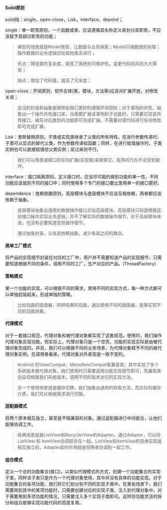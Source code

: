 #### Solid原则

solid指：single，open-close，Lisk，interface，depend；

single：单一职责原则，一个函数或类，应该遵循其名称定义来划分其职责，不应该赋予其超过职责的功能；

> 典型的场景就是Model类型，让数据与业务隔离；Model只做数据的存取；操作数据的业务逻辑交给其他类去进行；
>
> 优点：降低类的复杂度，提高了系统的可维护性，变更代码的风险大大降低；
>
> 缺点：增加了代码量，提高了冗余度；

open-close：开闭原则，软件实体\(类，模块，方法等\)应该对扩展开放，对修改关闭；

> 适当的封装和抽象能够帮助我们更好的遵循开闭原则；对于事物的共性，抽象出一个操作共性接口来，当需要扩展该事物的子功能时，只需要实现该共性接口，编写对应类型的功能即可完成扩展。不需要对源代码进行任何修改即可完成扩展。

Lisk：里斯替换原则，子类或实现类继承了父类的所有特性，在进行参数传递时，子类可以显式的替代父类，作为参数传递给函数；同样，在进行赋值操作时，子类实例也可以直接赋值给父类实例；反过来则不行。

> 我们可以用类或接口的任何扩展\(实现类\)来替换它，程序的行为不会受到破坏。

interface：接口隔离原则，定义接口时，应该尽可能的做到功能的单一性，不同功能应该放到不同的接口中；同时使用多个专门的接口要比使用单一的接口更好。

dependence：依赖倒置原则，高层模块与底层模块不应该互相依赖，两者都应该依赖于抽象。

> 底层模块抽象出通用的数据操作接口交给高层模块，高层模块只知道根据这些接口操作实现业务逻辑，并不了解实际的数据操作细节，对于高层模块来说，也没有必要知道这些操作细节。
>
> 通过抽象封装，让各层依赖抽象，减少各层之间的耦合。

#### 简单工厂模式

将产品的实现细节封装在对应的工厂中，用户并不需要知道产品的实现细节，只需要知道根据不同的条件，调用不同的工厂，生产对应的产品。\(ThreadFactory\)

#### 策略模式

某一个功能的实现，可以根据不同的需求，使用不同的实现方式，每一种方式都可以单独封装起来，形成单独的策略。

> 比如动画的插值器，同样结果的动画，通过使用不同的插值器，能够实现不同的动画效果。

#### 代理模式

对于一套接口规范，代理对象和被代理对象都实现了这套规范。使用时，我们操作代理对象实现功能，但实际上，代理对象只是一个空壳，功能的实现实际是由被代理对象完成的。并且，我们可以根据不同的业务场景，为代理对象赋予不同的被代理对象实例。在调用者看来，代理对象对外表现是一致不变的。

> Android 的ViewCompat、MenuItemCompat等兼容类，其中实现了多个系统版本被代理对象，我们使用时只需要调用功能实现细节即可，而兼容类会自动根据我们系统版本，调用不同的版本对应的实现方法。
>
> 另一个使用场景就是缓存切换，我们抽象出通用的存取方法，而实际的缓存介质，我们可以根据需求进行切换。

#### 适配器模式

将两个原本相互独立，甚至是不相兼容的对象，通过适配器进行中间嵌合，让他们能够协调工作。

> 经典场景就是ListView和RecyclerView的Adapter。通过Adapter，可以将ListView 和 ItemView协调结合在一起。ListView和ItemView的具体实现是相互独立的，Adapter起的作用就是将两者协调到一起工作。

#### 组合模式

定义一个总的功能集合\(接口\)，以类似代理模式的方式，创建一个功能集合的实现子类，同样该子类只是作为一个代理对象使用，其中并没有具体的功能实现。对于功能集合的各项功能，我们将它们划分到不同的实现子类中。在某些场景下，我们需要用到其中的某项功能时，只需要创建对应的实现子类，注入到代理对象中。对于需要用到多项功能的情况，只需要注入多个实现子类即可。这样将功能灵活的拆分和组合能够实现功能代码的高度复用。

